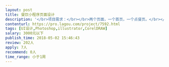 ```yaml
---                
layout: post       
title: 餐饮小程序页面设计           
description: '</br>项目需求：</br></br>两个页面，一个首页，一个点餐页。</br></br>首页分为三大模块，第一模块有餐厅logo，营业时间，人均消费等信息。第二模块，特色菜滚动传播。第三块，文字介绍，以及图片展示。</br>'     
contenturl: https://pro.lagou.com/project/7592.html      
tags: [UI设计,Photoshop,illustrator,CorelDRAW]            
salary: 3000元以下          
publish_time: 2018-05-02 15:46:43         
review: 202人                   
apply: 7人                   
recommend: 0人                   
time_range: 小于1周              
---                 
```

